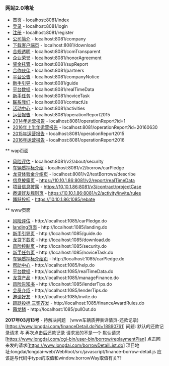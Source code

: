 ### 网站2.0地址

- [首页](https://10.10.1.86:8081/index) - localhost:8081/index
- [登录](https://10.10.1.86:8081/login)  - localhost:8081/login
- [注册](https://10.10.1.86:8081/register) - localhost:8081/register
- [公司简介](https://10.10.1.86:8081/company) - localhost:8081/company
- [下载客户端页](https://10.10.1.86:8081/download) - localhost:8081/download
- [合规透明](https://10.10.1.86:8081/comTransparent) - localhost:8081/comTransparent
- [企业荣誉](https://10.10.1.86:8081/honorAgreement) - localhost:8081/honorAgreement
- [资金托管](https://10.10.1.86:8081/supReport) - localhost:8081/supReport
- [合作伙伴](https://10.10.1.86:8081/partners) - localhost:8081/partners
- [平台公告](https://10.10.1.86:8081/companyNotice) - localhost:8081/companyNotice
- [新手引导](https://10.10.1.86:8081/guide) - localhost:8081/guide
- [平台数据](https://10.10.1.86:8081/realTimeData) - localhost:8081/realTimeData
- [新手任务](https://10.10.1.86:8081/noviceTask) - localhost:8081/noviceTask
- [联系我们](https://10.10.1.86:8081/contactUs) - localhost:8081/contactUs
- [活动中心](https://10.10.1.86:8081/activities) - localhost:8081/activities
- [运营报告](https://10.10.1.86:8081/operationReport2015) - localhost:8081/operationReport2015
- [2014年运营报告](https://10.10.1.86:8081/operationReport?id=1) - localhost:8081/operationReport?id=1
- [2016年上半年运营报告](https://10.10.1.86:8081/operationReport?id=20160630) - localhost:8081/operationReport?id=20160630
- [2015年运营报告](https://10.10.1.86:8081/operationReport2015) - localhost:8081/operationReport2015
- [2016年运营报告](https://10.10.1.86:8081/operationReport2016) - localhost:8081/operationReport2016


** wap页面
  - [风险评估](https://10.10.1.86:8081/v2/about/security)  - localhost:8081/v2/about/security
  - [车辆质押标介绍](https://10.10.1.86:8081/v2/borrow/carPledge) - localhost:8081/v2/borrow/carPledge
  - [龙贷体验金介绍页](https://10.10.1.86:8081/v2/testBorrows/describe)  - localhost:8081/v2/testBorrows/describe
  - [信息披露页](https://10.10.1.86:8081/v2/report/realTimeData) - https://10.10.1.86:8081/v2/report/realTimeData
  - [项目信息披露](https://10.10.1.86:8081/v3/contract/projectCase) - https://10.10.1.86:8081/v3/contract/projectCase
  - [邀请好友规则页](https://10.10.1.86:8081/v2/activity/invite/rules) - https://10.10.1.86:8081/v2/activity/invite/rules
  - [踊跃投标](https://10.10.1.86:1085/rebate) - https://10.10.1.86:1085/rebate

** www页面
  - [风险评估](http://10.10.1.86:1085/carPledge.do)     - http://localhost:1085/carPledge.do
  - [landing页面](http://10.10.1.86:1085/landing.do)  - http://localhost:1085/landing.do
  - [新手引导页](http://10.10.1.86:1085/guide.do)     - http://localhost:1085/guide.do
  - [龙贷下载页](http://10.10.1.86:1085/download.do)     - http://localhost:1085/download.do
  - [风险控制页](http://10.10.1.86:1085/security.do)      - http://localhost:1085/security.do
  - [新手任务页](http://10.10.1.86:1085/noviceTask.do)    - http://localhost:1085/noviceTask.do
  - [车辆质押标介绍页](http://10.10.1.86:1085/carPledge.do)  - http://localhost:1085/carPledge.do
  - [帮助中心](http://10.10.1.86:1085/help.do)      - http://localhost:1085/help.do
  - [平台数据](http://10.10.1.86:1085/realTimeData.do)      - http://localhost:1085/realTimeData.do
  - [龙贷产品](http://10.10.1.86:1085/manageFinance.do)      - http://localhost:1085/manageFinance.do
  - [风险告知书](http://10.10.1.86:1085/lenderTips.do)        - http://localhost:1085/lenderTips.do
  - [会员介绍](http://10.10.1.86:1085/lenderTips.do)         - http://localhost:1085/lenderTips.do
  - [邀请好友](http://10.10.1.86:1085/invite.do)         - http://localhost:1085/invite.do
  - [踊跃投标,三奖齐发](http://10.10.1.86:1085/financeAwardRules.do)         - http://localhost:1085/financeAwardRules.do
  - [薅龙鳞](http://10.10.1.86:1085/pullOut.do)         - http://localhost:1085/pullOut.do


**2017年03月13号**
	- 待解决问题
	     （www车辆质押表详情页-还款记录)[https://www.longdai.com/financeDetail.do?id=18890761]
	      问题: 默认的还款记录请求 与 再次点击后还款记录 请求发的不是一个
	      默认请求[https://www.longdai.com/cgi-bin/user-bin/borrow/replaymentPlan]  点击回来发的请求[https://www.longdai.com/borrowDetailList.do]
	      项目地址:longdai/longdai-web/WebRoot/src/javascript/finance-borrow-detail.js
	      应该是与代码中type的取值和window.borrowWay取值有关??







